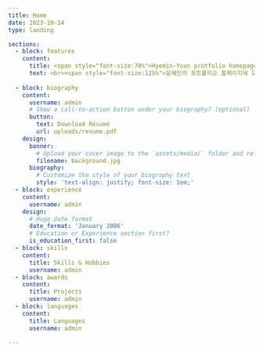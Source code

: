 ```yaml
---
title: Home
date: 2023-10-24
type: landing

sections:
  - block: features
    content:
      title: <span style="font-size:70%">Hyemin-Youn protfolio homepage</span>
      text: <br><span style="font-size:125%">윤혜민의 포트폴리오 홈페이지에 오신 것을 환영합니다.</span> 
      
  - block: biography
    content:
      username: admin
      # Show a call-to-action button under your biography? (optional)
      button:
        text: Download Résumé
        url: uploads/resume.pdf
    design:
      banner:
        # Upload your cover image to the `assets/media/` folder and reference it here
        filename: background.jpg
      biography:
        # Customize the style of your biography text
        style: 'text-align: justify; font-size: 1em;'
  - block: experience
    content:
      username: admin
    design:
      # Hugo date format
      date_format: 'January 2006'
      # Education or Experience section first?
      is_education_first: false
  - block: skills
    content:
      title: Skills & Hobbies
      username: admin
  - block: awards
    content:
      title: Projects
      username: admin
  - block: languages
    content:
      title: Languages
      username: admin

---
```

  